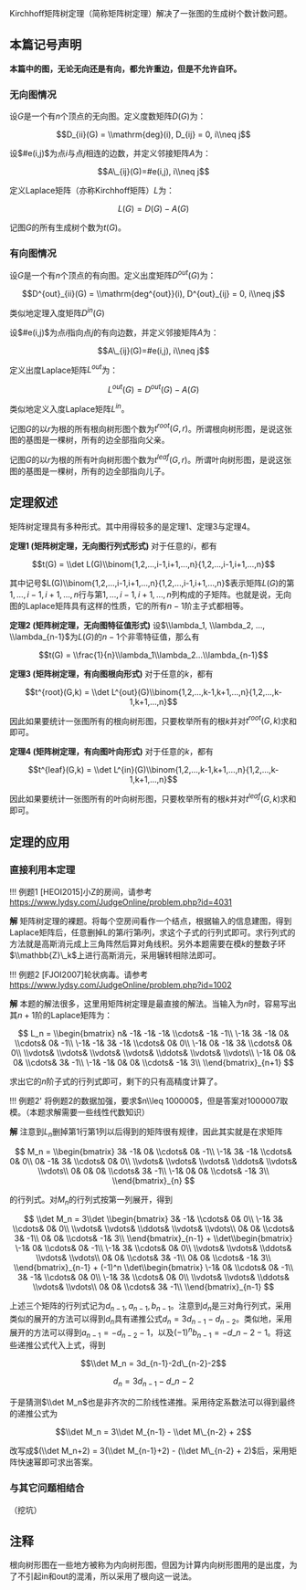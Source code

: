 Kirchhoff矩阵树定理（简称矩阵树定理）解决了一张图的生成树个数计数问题。

## 本篇记号声明

**本篇中的图，无论无向还是有向，都允许重边，但是不允许自环。**

### 无向图情况

设$G$是一个有$n$个顶点的无向图。定义度数矩阵$D(G)$为：

$$D_{ii}(G) = \\mathrm{deg}(i), D_{ij} = 0, i\\neq j$$ 

设$#e(i,j)$为点$i$与点$j$相连的边数，并定义邻接矩阵$A$为：

$$A\_{ij}(G)=#e(i,j), i\\neq j$$ 

定义Laplace矩阵（亦称Kirchhoff矩阵）$L$为：

$$L(G) = D(G) - A(G)$$

记图$G$的所有生成树个数为$t(G)$。

### 有向图情况

设$G$是一个有$n$个顶点的有向图。定义出度矩阵$D^{out}(G)$为：

$$D^{out}_{ii}(G) = \\mathrm{deg^{out}}(i), D^{out}_{ij} = 0, i\\neq j$$ 

类似地定理入度矩阵$D^{in}(G)$

设$#e(i,j)$为点$i$指向点$j$的有向边数，并定义邻接矩阵$A$为：

$$A\_{ij}(G)=#e(i,j), i\\neq j$$ 

定义出度Laplace矩阵$L^{out}$为：

$$L^{out}(G) = D^{out}(G) - A(G)$$

类似地定义入度Laplace矩阵$L^{in}$。

记图$G$的以$r$为根的所有根向树形图个数为$t^{root}(G,r)$。所谓根向树形图，是说这张图的基图是一棵树，所有的边全部指向父亲。

记图$G$的以$r$为根的所有叶向树形图个数为$t^{leaf}(G,r)$。所谓叶向树形图，是说这张图的基图是一棵树，所有的边全部指向儿子。

## 定理叙述

矩阵树定理具有多种形式。其中用得较多的是定理1、定理3与定理4。

**定理1 (矩阵树定理，无向图行列式形式)** 对于任意的$i$，都有

$$t(G) = \\det L(G)\\binom{1,2,...,i-1,i+1,...,n}{1,2,...,i-1,i+1,...,n}$$

其中记号$L(G)\\binom{1,2,...,i-1,i+1,...,n}{1,2,...,i-1,i+1,...,n}$表示矩阵$L(G)$的第$1,...,i-1,i+1,...,n$行与第$1,...,i-1,i+1,...,n$列构成的子矩阵。也就是说，无向图的Laplace矩阵具有这样的性质，它的所有$n-1$阶主子式都相等。

**定理2 (矩阵树定理，无向图特征值形式)** 设$\\lambda_1, \\lambda_2, ..., \\lambda_{n-1}$为$L(G)$的$n - 1$个非零特征值，那么有

$$t(G) = \\frac{1}{n}\\lambda_1\\lambda_2...\\lambda_{n-1}$$

**定理3 (矩阵树定理，有向图根向形式)** 对于任意的$k$，都有

$$t^{root}(G,k) = \\det L^{out}(G)\\binom{1,2,...,k-1,k+1,...,n}{1,2,...,k-1,k+1,...,n}$$

因此如果要统计一张图所有的根向树形图，只要枚举所有的根$k$并对$t^{root}(G,k)$求和即可。

**定理4 (矩阵树定理，有向图叶向形式)** 对于任意的$k$，都有

$$t^{leaf}(G,k) = \\det L^{in}(G)\\binom{1,2,...,k-1,k+1,...,n}{1,2,...,k-1,k+1,...,n}$$

因此如果要统计一张图所有的叶向树形图，只要枚举所有的根$k$并对$t^{leaf}(G,k)$求和即可。

## 定理的应用

### 直接利用本定理

!!! 例题1
    [HEOI2015]小Z的房间，请参考<https://www.lydsy.com/JudgeOnline/problem.php?id=4031>

**解** 矩阵树定理的裸题。将每个空房间看作一个结点，根据输入的信息建图，得到Laplace矩阵后，任意删掉L的第$i$行第$i$列，求这个子式的行列式即可。求行列式的方法就是高斯消元成上三角阵然后算对角线积。另外本题需要在模$k$的整数子环$\\mathbb{Z}\_k$上进行高斯消元，采用辗转相除法即可。

!!! 例题2
    [FJOI2007]轮状病毒。请参考<https://www.lydsy.com/JudgeOnline/problem.php?id=1002>

**解** 本题的解法很多，这里用矩阵树定理是最直接的解法。当输入为$n$时，容易写出其$n+1$阶的Laplace矩阵为：

$$
L_n = \\begin{bmatrix}
n&	-1&	-1&	-1&	\\cdots&	-1&	-1\\
\-1&	3&	-1&	0&	\\cdots&	0&	-1\\
\-1&	-1&	3&	-1&	\\cdots&	0&	0\\
\-1&	0&	-1&	3&	\\cdots&	0&	0\\
\\vdots&	\\vdots&	\\vdots&	\\vdots&	\\ddots&	\\vdots&	\\vdots\\
\-1&	0&	0&	0&	\\cdots&	3&	-1\\
\-1&	-1&	0&	0&	\\cdots&	-1&	3\\
\\end{bmatrix}_{n+1}
$$

求出它的$n$阶子式的行列式即可，剩下的只有高精度计算了。

!!! 例题2'
    将例题2的数据加强，要求$n\\leq 100000$，但是答案对1000007取模。（本题求解需要一些线性代数知识）

**解** 注意到$L_n$删掉第1行第1列以后得到的矩阵很有规律，因此其实就是在求矩阵

$$
M_n = \\begin{bmatrix}
3&	-1&	0&	\\cdots&	0&	-1\\
\-1&	3&	-1&	\\cdots&	0&	0\\
0&	-1&	3&	\\cdots&	0&	0\\
\\vdots&	\\vdots&	\\vdots&	\\ddots&	\\vdots&	\\vdots\\
0&	0&	0&	\\cdots&	3&	-1\\
\-1&	0&	0&	\\cdots&	-1&	3\\
\\end{bmatrix}_{n}
$$

的行列式。对$M_n$的行列式按第一列展开，得到

$$
\\det M_n = 3\\det \\begin{bmatrix}
3&	-1&	\\cdots&	0&	0\\
\-1&	3&	\\cdots&	0&	0\\
\\vdots&	\\vdots&	\\ddots&	\\vdots&	\\vdots\\
0&	0&	\\cdots&	3&	-1\\
0&	0&	\\cdots&	-1&	3\\
\\end{bmatrix}_{n-1} + \\det\\begin{bmatrix}
\-1&	0&	\\cdots&	0&	-1\\
\-1&	3&	\\cdots&	0&	0\\
\\vdots&	\\vdots&	\\ddots&	\\vdots&	\\vdots\\
0&	0&	\\cdots&	3&	-1\\
0&	0&	\\cdots&	-1&	3\\
\\end{bmatrix}_{n-1} + (-1)^n \\det\\begin{bmatrix}
\-1&	0&	\\cdots&	0&	-1\\
3&	-1&	\\cdots&	0&	0\\
\-1&	3&	\\cdots&	0&	0\\
\\vdots&	\\vdots&	\\ddots&	\\vdots&	\\vdots\\
0&	0&	\\cdots&	3&	-1\\
\\end{bmatrix}_{n-1}
$$

上述三个矩阵的行列式记为$d_{n-1}, a_{n-1}, b_{n-1}$。注意到$d_n$是三对角行列式，采用类似的展开的方法可以得到$d_n$具有递推公式$d_n=3d_{n-1}-d_{n-2}$。类似地，采用展开的方法可以得到$a_{n-1}=-d_{n-2}-1$，以及$(-1)^n b_{n-1}=-d\_{n-2}-1$。将这些递推公式代入上式，得到

$$\\det M_n = 3d_{n-1}-2d\_{n-2}-2$$

$$d_n = 3d_{n-1}-d\_{n-2}$$

于是猜测$\\det M_n$也是非齐次的二阶线性递推。采用待定系数法可以得到最终的递推公式为

$$\\det M_n = 3\\det M_{n-1} - \\det M\_{n-2} + 2$$

改写成$(\\det M_n+2) = 3(\\det M_{n-1}+2) - (\\det M\_{n-2} + 2)$后，采用矩阵快速幂即可求出答案。

### 与其它问题相结合

（挖坑）

## 注释

根向树形图在一些地方被称为内向树形图，但因为计算内向树形图用的是出度，为了不引起in和out的混淆，所以采用了根向这一说法。
